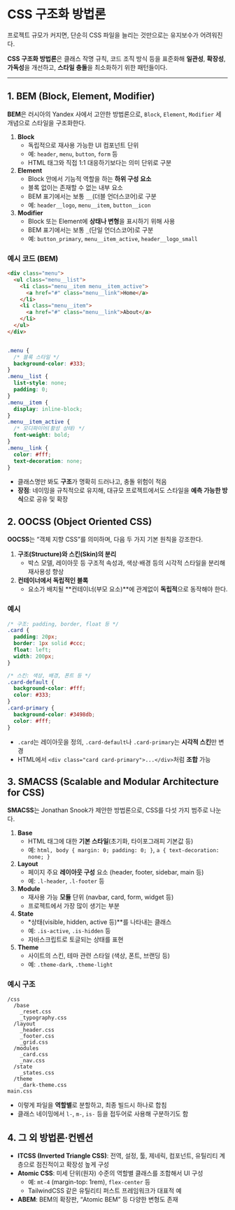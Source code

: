 # CSS 구조화 방법론

프로젝트 규모가 커지면, 단순히 CSS 파일을 늘리는 것만으로는 유지보수가 어려워진다.

**CSS 구조화 방법론**은 클래스 작명 규칙, 코드 조직 방식 등을 표준화해 **일관성**, **확장성**, **가독성**을 개선하고, **스타일 충돌**을 최소화하기 위한 패턴들이다.

---

## 1. BEM (Block, Element, Modifier)

**BEM**은 러시아의 Yandex 사에서 고안한 방법론으로, `Block`, `Element`, `Modifier` 세 개념으로 스타일을 구조화한다.

1. **Block**
    - 독립적으로 재사용 가능한 UI 컴포넌트 단위
    - 예: `header`, `menu`, `button`, `form` 등
    - HTML 태그와 직접 1:1 대응하기보다는 의미 단위로 구분
2. **Element**
    - Block 안에서 기능적 역할을 하는 **하위 구성 요소**
    - 블록 없이는 존재할 수 없는 내부 요소
    - BEM 표기에서는 보통 `__`(더블 언더스코어)로 구분
    - 예: `header__logo`, `menu__item`, `button__icon`
3. **Modifier**
    - Block 또는 Element에 **상태나 변형**을 표시하기 위해 사용
    - BEM 표기에서는 보통 `_`(단일 언더스코어)로 구분
    - 예: `button_primary`, `menu__item_active`, `header__logo_small`

### 예시 코드 (BEM)

```html
<div class="menu">
  <ul class="menu__list">
    <li class="menu__item menu__item_active">
      <a href="#" class="menu__link">Home</a>
    </li>
    <li class="menu__item">
      <a href="#" class="menu__link">About</a>
    </li>
  </ul>
</div>
```

```css

.menu {
  /* 블록 스타일 */
  background-color: #333;
}
.menu__list {
  list-style: none;
  padding: 0;
}
.menu__item {
  display: inline-block;
}
.menu__item_active {
  /* 모디파이어(활성 상태) */
  font-weight: bold;
}
.menu__link {
  color: #fff;
  text-decoration: none;
}

```

- 클래스명만 봐도 **구조**가 명확히 드러나고, 충돌 위험이 적음
- **장점**: 네이밍을 규칙적으로 유지해, 대규모 프로젝트에서도 스타일을 **예측 가능한 방식**으로 공유 및 확장

## 2. OOCSS (Object Oriented CSS)

**OOCSS**는 “객체 지향 CSS”를 의미하며, 다음 두 가지 기본 원칙을 강조한다.

1. **구조(Structure)와 스킨(Skin)의 분리**
    - 박스 모델, 레이아웃 등 구조적 속성과, 색상·배경 등의 시각적 스타일을 분리해 재사용성 향상
2. **컨테이너에서 독립적인 블록**
    - 요소가 배치될 **컨테이너(부모 요소)**에 관계없이 **독립적**으로 동작해야 한다.

### 예시

```css
/* 구조: padding, border, float 등 */
.card {
  padding: 20px;
  border: 1px solid #ccc;
  float: left;
  width: 200px;
}

/* 스킨: 색상, 배경, 폰트 등 */
.card-default {
  background-color: #fff;
  color: #333;
}
.card-primary {
  background-color: #3498db;
  color: #fff;
}

```

- `.card`는 레이아웃을 정의, `.card-default`나 `.card-primary`는 **시각적 스킨**만 변경
- HTML에서 `<div class="card card-primary">...</div>`처럼 **조합** 가능

## 3. SMACSS (Scalable and Modular Architecture for CSS)

**SMACSS**는 Jonathan Snook가 제안한 방법론으로, CSS를 다섯 가지 범주로 나눈다.

1. **Base**
    - HTML 태그에 대한 **기본 스타일**(초기화, 타이포그래피 기본값 등)
    - 예: `html, body { margin: 0; padding: 0; }`, `a { text-decoration: none; }`
2. **Layout**
    - 페이지 주요 **레이아웃 구성** 요소 (header, footer, sidebar, main 등)
    - 예: `.l-header`, `.l-footer` 등
3. **Module**
    - 재사용 가능 **모듈** 단위 (navbar, card, form, widget 등)
    - 프로젝트에서 가장 많이 생기는 부분
4. **State**
    - *상태(visible, hidden, active 등)**를 나타내는 클래스
    - 예: `.is-active`, `.is-hidden` 등
    - 자바스크립트로 토글되는 상태를 표현
5. **Theme**
    - 사이트의 스킨, 테마 관련 스타일 (색상, 폰트, 브랜딩 등)
    - 예: `.theme-dark`, `.theme-light`

### 예시 구조

```
/css
  /base
    _reset.css
    _typography.css
  /layout
    _header.css
    _footer.css
    _grid.css
  /modules
    _card.css
    _nav.css
  /state
    _states.css
  /theme
    _dark-theme.css
main.css
```

- 이렇게 파일을 **역할별**로 분할하고, 최종 빌드시 하나로 합침
- 클래스 네이밍에서 `l-`, `m-`, `is-` 등을 접두어로 사용해 구분하기도 함

## 4. 그 외 방법론·컨벤션

- **ITCSS (Inverted Triangle CSS)**: 전역, 설정, 툴, 제네릭, 컴포넌트, 유틸리티 계층으로 점진적이고 확장성 높게 구성
- **Atomic CSS**: 미세 단위(원자) 수준의 역할별 클래스를 조합해서 UI 구성
    - 예: `mt-4` (margin-top: 1rem), `flex-center` 등
    - TailwindCSS 같은 유틸리티 퍼스트 프레임워크가 대표적 예
- **ABEM**: BEM의 확장판, “Atomic BEM” 등 다양한 변형도 존재